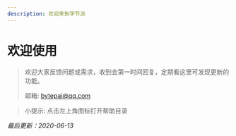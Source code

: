 ```yaml
---
description: 欢迎来到字节派
---
```


# 欢迎使用

> 欢迎大家反馈问题或需求，收到会第一时间回复，定期看这里可发现更新的功能。  
>
> 邮箱:   [bytepai@qq.com](mailto:bytepai@qq.com)

> 小提示: 点击左上角图标打开帮助目录

_最后更新：2020-06-13_

